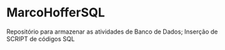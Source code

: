 # MarcoHofferSQL
Repositório para armazenar as atividades de Banco de Dados;
Inserção de SCRIPT de códigos SQL

